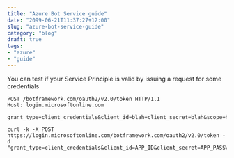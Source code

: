 ```yaml
---
title: "Azure Bot Service guide"
date: "2099-06-21T11:37:27+12:00"
slug: "azure-bot-service-guide"
category: "blog"
draft: true
tags:
- "azure"
- "guide"
---
```


You can test if your Service Principle is valid by issuing a request for some credentials

```http
POST /botframework.com/oauth2/v2.0/token HTTP/1.1
Host: login.microsoftonline.com

grant_type=client_credentials&client_id=blah=client_secret=blah&scope=https%3A%2F%2Fapi.botframework.com%2F.default
```

```curl
curl -k -X POST https://login.microsoftonline.com/botframework.com/oauth2/v2.0/token -d "grant_type=client_credentials&client_id=APP_ID&client_secret=APP_PASSWORD&scope=https%3A%2F%2Fapi.botframework.com%2F.default"
```
